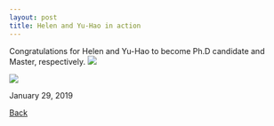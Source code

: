 ```yaml
---
layout: post
title: Helen and Yu-Hao in action
---
```


Congratulations for Helen and Yu-Hao to become Ph.D candidate and Master, respectively. 
<img src="https://static.wixstatic.com/media/d19f46_a994a516cff345ccbeb237f97b9b7457~mv2_d_4032_3024_s_4_2.jpg/v1/fill/w_1019,h_764,al_c,q_90,usm_0.66_1.00_0.01/d19f46_a994a516cff345ccbeb237f97b9b7457~mv2_d_4032_3024_s_4_2.webp">

<img src="https://static.wixstatic.com/media/d19f46_6c34163ed8db4052b223ee681e2e6193~mv2_d_4032_3024_s_4_2.jpg/v1/fill/w_1019,h_764,al_c,q_90,usm_0.66_1.00_0.01/d19f46_6c34163ed8db4052b223ee681e2e6193~mv2_d_4032_3024_s_4_2.webp">

January 29, 2019

[Back](https://finitetsai.github.io/)
